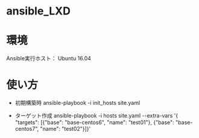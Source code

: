 # ansible_LXD

# 環境
Ansible実行ホスト：
Ubuntu 16.04


# 使い方



- 初期構築時
ansible-playbook -i init_hosts site.yaml

- ターゲット作成
 ansible-playbook -i hosts site.yaml --extra-vars '{ "targets": [{"base": "base-centos6", "name": "test01"}, {"base": "base-centos7", "name": "test02"}]}'
